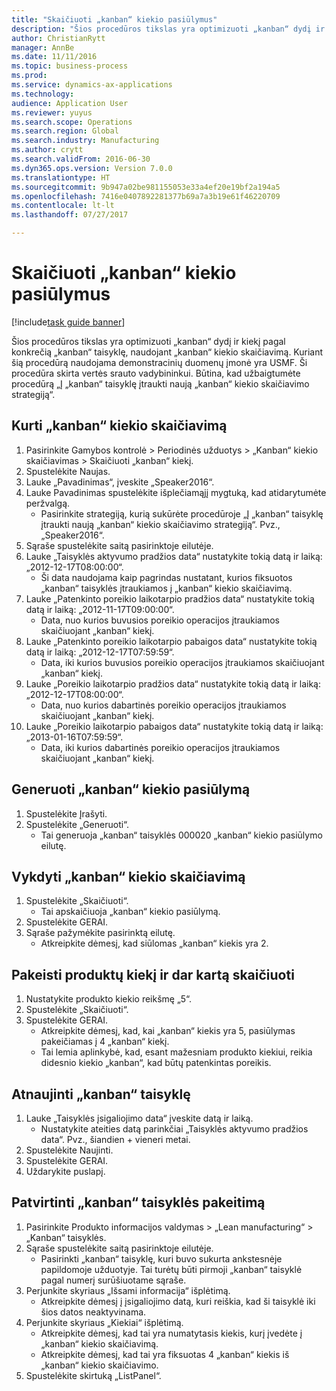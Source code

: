 ```yaml
--- 
title: "Skaičiuoti „kanban“ kiekio pasiūlymus"
description: "Šios procedūros tikslas yra optimizuoti „kanban“ dydį ir kiekį pagal konkrečią „kanban“ taisyklę, naudojant „kanban“ kiekio skaičiavimą."
author: ChristianRytt
manager: AnnBe
ms.date: 11/11/2016
ms.topic: business-process
ms.prod: 
ms.service: dynamics-ax-applications
ms.technology: 
audience: Application User
ms.reviewer: yuyus
ms.search.scope: Operations
ms.search.region: Global
ms.search.industry: Manufacturing
ms.author: crytt
ms.search.validFrom: 2016-06-30
ms.dyn365.ops.version: Version 7.0.0
ms.translationtype: HT
ms.sourcegitcommit: 9b947a02be981155053e33a4ef20e19bf2a194a5
ms.openlocfilehash: 7416e0407892281377b69a7a3b19e61f46220709
ms.contentlocale: lt-lt
ms.lasthandoff: 07/27/2017

---
```

# <a name="calculate-kanban-quantity-suggestions"></a>Skaičiuoti „kanban“ kiekio pasiūlymus

[!include[task guide banner](../../includes/task-guide-banner.md)]

Šios procedūros tikslas yra optimizuoti „kanban“ dydį ir kiekį pagal konkrečią „kanban“ taisyklę, naudojant „kanban“ kiekio skaičiavimą. Kuriant šią procedūrą naudojama demonstracinių duomenų įmonė yra USMF. Ši procedūra skirta vertės srauto vadybininkui. Būtina, kad užbaigtumėte procedūrą „Į „kanban“ taisyklę įtraukti naują „kanban“ kiekio skaičiavimo strategiją“.


## <a name="create-a-kanban-quantity-calculation"></a>Kurti „kanban“ kiekio skaičiavimą
1. Pasirinkite Gamybos kontrolė > Periodinės užduotys > „Kanban“ kiekio skaičiavimas > Skaičiuoti „kanban“ kiekį.
2. Spustelėkite Naujas.
3. Lauke „Pavadinimas“, įveskite „Speaker2016“.
4. Lauke Pavadinimas spustelėkite išplečiamąjį mygtuką, kad atidarytumėte peržvalgą.
    * Pasirinkite strategiją, kurią sukūrėte procedūroje „Į „kanban“ taisyklę įtraukti naują „kanban“ kiekio skaičiavimo strategiją“. Pvz., „Speaker2016“.  
5. Sąraše spustelėkite saitą pasirinktoje eilutėje.
6. Lauke „Taisyklės aktyvumo pradžios data“ nustatykite tokią datą ir laiką: „2012-12-17T08:00:00“.
    * Ši data naudojama kaip pagrindas nustatant, kurios fiksuotos „kanban“ taisyklės įtraukiamos į „kanban“ kiekio skaičiavimą.  
7. Lauke „Patenkinto poreikio laikotarpio pradžios data“ nustatykite tokią datą ir laiką: „2012-11-17T09:00:00“.
    * Data, nuo kurios buvusios poreikio operacijos įtraukiamos skaičiuojant „kanban“ kiekį.  
8. Lauke „Patenkinto poreikio laikotarpio pabaigos data“ nustatykite tokią datą ir laiką: „2012-12-17T07:59:59“.
    * Data, iki kurios buvusios poreikio operacijos įtraukiamos skaičiuojant „kanban“ kiekį.  
9. Lauke „Poreikio laikotarpio pradžios data“ nustatykite tokią datą ir laiką: „2012-12-17T08:00:00“.
    * Data, nuo kurios dabartinės poreikio operacijos įtraukiamos skaičiuojant „kanban“ kiekį.  
10. Lauke „Poreikio laikotarpio pabaigos data“ nustatykite tokią datą ir laiką: „2013-01-16T07:59:59“.
    * Data, iki kurios dabartinės poreikio operacijos įtraukiamos skaičiuojant „kanban“ kiekį.  

## <a name="generate-kanban-quantity-proposal"></a>Generuoti „kanban“ kiekio pasiūlymą
1. Spustelėkite Įrašyti.
2. Spustelėkite „Generuoti“.
    * Tai generuoja „kanban“ taisyklės 000020 „kanban“ kiekio pasiūlymo eilutę.  

## <a name="run-kanban-quantity-calculation"></a>Vykdyti „kanban“ kiekio skaičiavimą
1. Spustelėkite „Skaičiuoti“.
    * Tai apskaičiuoja „kanban“ kiekio pasiūlymą.  
2. Spustelėkite GERAI.
3. Sąraše pažymėkite pasirinktą eilutę.
    * Atkreipkite dėmesį, kad siūlomas „kanban“ kiekis yra 2.  

## <a name="change-product-quantity-and-calculate-again"></a>Pakeisti produktų kiekį ir dar kartą skaičiuoti
1. Nustatykite produkto kiekio reikšmę „5“.
2. Spustelėkite „Skaičiuoti“.
3. Spustelėkite GERAI.
    * Atkreipkite dėmesį, kad, kai „kanban“ kiekis yra 5, pasiūlymas pakeičiamas į 4 „kanban“ kiekį.  
    * Tai lemia aplinkybė, kad, esant mažesniam produkto kiekiui, reikia didesnio kiekio „kanban“, kad būtų patenkintas poreikis.  

## <a name="update-kanban-rule"></a>Atnaujinti „kanban“ taisyklę
1. Lauke „Taisyklės įsigaliojimo data“ įveskite datą ir laiką.
    * Nustatykite ateities datą parinkčiai „Taisyklės aktyvumo pradžios data“. Pvz., šiandien + vieneri metai.  
2. Spustelėkite Naujinti.
3. Spustelėkite GERAI.
4. Uždarykite puslapį.

## <a name="validate-change-on-kanban-rule"></a>Patvirtinti „kanban“ taisyklės pakeitimą
1. Pasirinkite Produkto informacijos valdymas > „Lean manufacturing“ > „Kanban“ taisyklės.
2. Sąraše spustelėkite saitą pasirinktoje eilutėje.
    * Pasirinkti „kanban“ taisyklę, kuri buvo sukurta ankstesnėje papildomoje užduotyje. Tai turėtų būti pirmoji „kanban“ taisyklė pagal numerį surūšiuotame sąraše.  
3. Perjunkite skyriaus „Išsami informacija“ išplėtimą.
    * Atkreipkite dėmesį į įsigaliojimo datą, kuri reiškia, kad ši taisyklė iki šios datos neaktyvinama.  
4. Perjunkite skyriaus „Kiekiai“ išplėtimą.
    * Atkreipkite dėmesį, kad tai yra numatytasis kiekis, kurį įvedėte į „kanban“ kiekio skaičiavimą.  
    * Atkreipkite dėmesį, kad tai yra fiksuotas 4 „kanban“ kiekis iš „kanban“ kiekio skaičiavimo.  
5. Spustelėkite skirtuką „ListPanel“.


